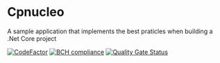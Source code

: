 # Cpnucleo
A sample application that implements the best praticles when building a .Net Core project

[![CodeFactor](https://www.codefactor.io/repository/github/jonathanperis/cpnucleo/badge)](https://www.codefactor.io/repository/github/jonathanperis/cpnucleo) [![BCH compliance](https://bettercodehub.com/edge/badge/jonathanperis/cpnucleo?branch=master)](https://bettercodehub.com/)
[![Quality Gate Status](https://sonarcloud.io/api/project_badges/measure?project=jonathanperis_cpnucleo&metric=alert_status)](https://sonarcloud.io/dashboard?id=jonathanperis_cpnucleo)
